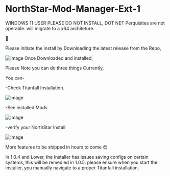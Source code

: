 # NorthStar-Mod-Manager-Ext-1

WINDOWS 11 USER PLEASE DO NOT INSTALL, DOT NET Perquisites are not operable. will migrate to a x64 architeture.

🙏



Please initiate the install by Downloading the latest release from the Repo,

![image](https://user-images.githubusercontent.com/23240514/147613628-57550c2f-d6fc-4ad7-9bab-13bbcfd2c4f6.png)
Once Downloaded and installed,

Please Note you can do three things Currently,

You can-

-Check Titanfall Installation.

![image](https://user-images.githubusercontent.com/23240514/147613647-15f422c7-c28e-4693-8494-f466b243b16f.png)


-See installed Mods

![image](https://user-images.githubusercontent.com/23240514/147613656-b43143dc-16a0-4c42-8bc2-ea7f0ce81b09.png)

-verify your NorthStar Install

![image](https://user-images.githubusercontent.com/23240514/147613660-b5c9c7b1-3c0d-407c-b2a0-07481f3d081c.png)

More features to be shipped in hours to come 😊

In 1.0.4 and Lower, the Installer has issues saving configs on certain systems, this will be remedied in 1.0.5. please ensure when you start the installer, you manually navigate to a proper Titanfall installation.
